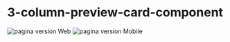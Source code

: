# 3-column-preview-card-component

<img src="https://i.ibb.co/mXMqV3Y/1.png" alt="pagina version Web" />
<img src="https://i.ibb.co/PwhGppm/2.png" alt="pagina version Mobile" />
